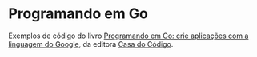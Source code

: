 # Programando em Go

Exemplos de código do livro [Programando em Go: crie aplicações com a linguagem do Google](http://www.casadocodigo.com.br/products/livro-google-go), da editora [Casa do Código](http://www.casadocodigo.com.br).
